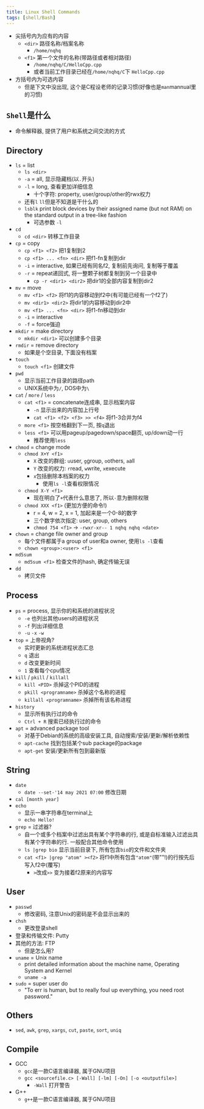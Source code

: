 ```yaml
---
title: Linux Shell Commands
tags: [shell/Bash]
---
```

- 尖括号内为应有的内容
	- `<dir>` 路径名称/档案名称
		- `/home/nqhq`
	- `<f1>` 第一个文件的名称(带路径或者相对路径)
		- `/home/nqhq/C/HelloCpp.cpp`
		- 或者当前工作目录已经在`/home/nqhq/C`下 `HelloCpp.cpp`
- 方括号内为可选内容
	- 但是下文中没出现, 这个是C程设老师的记录习惯(好像也是`man`mannual里的习惯)

## `Shell`是什么
- 命令解释器, 提供了用户和系统之间交流的方式

## Directory
- `ls` = list
	- `ls <dir>`
	- `-a` = all, 显示隐藏档(以`.`开头)
	- `-l` = long, 查看更加详细信息
		- 十个字符: property, user/group/other的rwx权力
	- 还有`l` `ll`但是不知道是干什么的
	- `lsblk` print block devices by their assigned name (but not RAM) on the standard output in a tree-like fashion
		- 可选参数 `-l`
- `cd`
	- `cd <dir>` 转移工作目录
- `cp` = copy
	- `cp <f1> <f2>` 把1复制到2
	- `cp <f1> ... <fn> <dir>` 把f1-fn复制到dir
	- `-i` = interactive, 如果已经有同名f2, 复制前先询问, 复制等于覆盖
	- `-r` = repeat递回式, 将一整颗子树都复制到另一个目录中
		- `cp -r <dir1> <dir2>` 把dir1的全部内容复制到dir2
- `mv` = move
	- `mv <f1> <f2>` 将f1的内容移动到f2中(有可能已经有一个f2了)
	- `mv <dir1> <dir2>` 将dir1的内容移动到dir2中
	- `mv <f1> ... <fn> <dir>` 将f1-fn移动到dir
	- `-i` = interactive
	- `-f` = force强迫
- `mkdir` = make directory
	- `mkdir <dir1>` 可以创建多个目录
- `rmdir` = remove directory
	- 如果是个空目录, 下面没有档案
- `touch`
	- `touch <f1>` 创建文件
- `pwd`
	- 显示当前工作目录的路径path
	- UNIX系统中为`/`, DOS中为`\`
- `cat` / `more` / `less`
	- `cat <f1>` = concatenate连成串, 显示档案内容
		- `-n` 显示出来的内容加上行号
		- `cat <f1> <f2> <f3> >> <f4>` 将f1-3合并为f4
	- `more <f1>` 按空格翻到下一页, 按`q`退出
	- `less <f1>` 可以用pageup/pagedown/space翻页, up/down动一行
		- 推荐使用`less`
- `chmod` = change mode
	- `chmod X+Y <f1>`
		- `X` 改变的群组: `u`user, `g`group, `o`others, `a`all
		- `Y` 改变的权力: `r`read, `w`write, `x`execute
		- `x`包括删除本档案的权力
			- 使用`ls -l`查看权限情况
	- `chmod X-Y <f1>`
		- 现在明白了`+`代表什么意思了, 所以`-`意为删除权限
	- `chmod XXX <f1>` (更加方便的命令!)
		- r = 4, w = 2, x = 1, 加起来是一个0-8的数字
		- 三个数字依次指定: user, group, others
		- `chmod 754 <f1>` -> `-rwxr-xr-- 1 nqhq nqhq <date>`
- `chown` = change file owner and group
	- 每个文件都属于a group of user和a owner, 使用`ls -l`查看
	- `chown <group>:<user> <f1>`
- `md5sum`
	- `md5sum <f1>` 检查文件的hash, 确定传输无误
- `dd`
	- 拷贝文件

## Process
- `ps` = process, 显示你的和系统的进程状况
	- `-e` 也列出其他users的进程状况
	- `-f` 列出详细信息
	- `-u` `-x` `-w`
- `top` = 上帝视角?
	- 实时更新的系统进程状态汇总
	- `q` 退出
	- `d` 改变更新时间
	- `1` 查看每个cpu情况
- `kill` / `pkill` / `killall`
	- `kill <PID>` 杀掉这个PID的进程
	- `pkill <programname>` 杀掉这个名称的进程
	- `killall <programname>` 杀掉所有该名称进程
- `history`
	- 显示所有执行过的命令
	- `Ctrl + R` 搜索已经执行过的命令
- `apt` = advanced package tool
	- 对基于Debian的系统的高级安装工具, 自动搜索/安装/更新/解析依赖性
	- `apt-cache` 找到包括某个sub package的package
	- `apt-get` 安装/更新所有包到最新版

## String
- `date`
	- `date --set-'14 may 2021 07:00` 修改日期
- `cal [month year]`
- `echo`
	- 显示一串字符串在terminal上
	- `echo Hello!`
- `grep` = 过滤器?
	- 自一个或多个档案中过滤出具有某个字符串的行, 或是自标准输入过滤出具有某个字符串的行. 一般配合其他命令使用
	- `ls |grep bio` 显示当前目录下, 所有包含`bio`的文件和文件夹
	- `cat <f1> |grep "atom" ><f2>` 将f1中所有包含`"atom"`(带""!)的行按先后写入f2中(覆写)
		- `>`改成`>>` 变为接着f2原来的内容写

## User
- `passwd`
	- 修改密码, 注意Unix的密码是不会显示出来的
- `chsh`
	- 更改登录shell
- 登录和传输文件: Putty
- 其他的方法: FTP
	- 但是怎么用?
- `uname` = Unix name
	- print detailed information about the machine name, Operating System and Kernel
	- `uname -a`
- `sudo` = super user do
	- "To err is human, but to really foul up everything, you need root password."

## Others
- `sed`, `awk`, `grep`, `xargs`, `cut`, `paste`, `sort`, `uniq`

## Compile
- GCC
	- `gcc`是一款C语言编译器,  属于GNU项目
	- `gcc <sourcefile.c> [-Wall] [-lm] [-On] [-o <outputfile>]`
		- `-Wall` 打开警告
- G++
	- `g++`是一款C语言编译器,  属于GNU项目